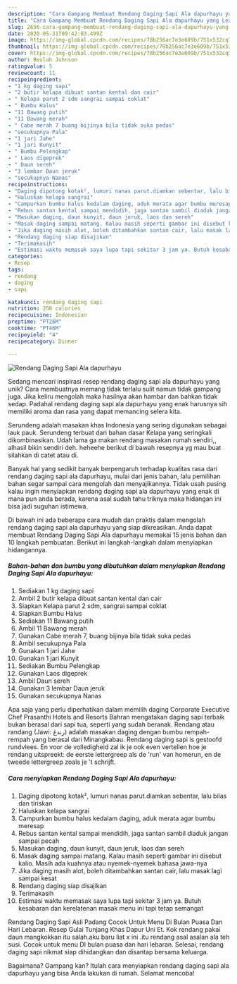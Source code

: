 ```yaml
---
description: "Cara Gampang Membuat Rendang Daging Sapi Ala dapurhayu yang Lezat"
title: "Cara Gampang Membuat Rendang Daging Sapi Ala dapurhayu yang Lezat"
slug: 2656-cara-gampang-membuat-rendang-daging-sapi-ala-dapurhayu-yang-lezat
date: 2020-05-31T09:42:03.499Z
image: https://img-global.cpcdn.com/recipes/78b256ac7e3e609b/751x532cq70/rendang-daging-sapi-ala-dapurhayu-foto-resep-utama.jpg
thumbnail: https://img-global.cpcdn.com/recipes/78b256ac7e3e609b/751x532cq70/rendang-daging-sapi-ala-dapurhayu-foto-resep-utama.jpg
cover: https://img-global.cpcdn.com/recipes/78b256ac7e3e609b/751x532cq70/rendang-daging-sapi-ala-dapurhayu-foto-resep-utama.jpg
author: Beulah Johnson
ratingvalue: 5
reviewcount: 11
recipeingredient:
- "1 kg daging sapi"
- "2 butir kelapa dibuat santan kental dan cair"
- " Kelapa parut 2 sdm sangrai sampai coklat"
- " Bumbu Halus"
- "11 Bawang putih"
- "11 Bawang merah"
- " Cabe merah 7 buang bijinya bila tidak suka pedas"
- "secukupnya Pala"
- "1 jari Jahe"
- "1 jari Kunyit"
- " Bumbu Pelengkap"
- " Laos digeprek"
- " Daun sereh"
- "3 lembar Daun jeruk"
- "secukupnya Nanas"
recipeinstructions:
- "Daging dipotong kotak², lumuri nanas parut.diamkan sebentar, lalu bilas dan tiriskan"
- "Haluskan kelapa sangrai"
- "Campurkan bumbu halus kedalam daging, aduk merata agar bumbu meresap"
- "Rebus santan kental sampai mendidih, jaga santan sambil diaduk jangan sampai pecah"
- "Masukan daging, daun kunyit, daun jeruk, laos dan sereh"
- "Masak daging sampai matang. Kalau masih seperti gambar ini disebut kalio. Masih ada kuahnya atau nyemek-nyemek bahasa jawa-nya"
- "Jika daging masih alot, boleh ditambahkan santan cair, lalu masak lagi sampai kesat"
- "Rendang daging siap disajikan"
- "Terimakasih"
- "Estimasi waktu memasak saya lupa tapi sekitar 3 jam ya. Butuh kesabaran dan kerelatenan masak menu ini tapi tetap semangat"
categories:
- Resep
tags:
- rendang
- daging
- sapi

katakunci: rendang daging sapi 
nutrition: 258 calories
recipecuisine: Indonesian
preptime: "PT26M"
cooktime: "PT46M"
recipeyield: "4"
recipecategory: Dinner

---
```



![Rendang Daging Sapi Ala dapurhayu](https://img-global.cpcdn.com/recipes/78b256ac7e3e609b/751x532cq70/rendang-daging-sapi-ala-dapurhayu-foto-resep-utama.jpg)

Sedang mencari inspirasi resep rendang daging sapi ala dapurhayu yang unik? Cara membuatnya memang tidak terlalu sulit namun tidak gampang juga. Jika keliru mengolah maka hasilnya akan hambar dan bahkan tidak sedap. Padahal rendang daging sapi ala dapurhayu yang enak harusnya sih memiliki aroma dan rasa yang dapat memancing selera kita.

Serundeng adalah masakan khas Indonesia yang sering digunakan sebagai lauk pauk. Serundeng terbuat dari bahan dasar Kelapa yang seringkali dikombinasikan. Udah lama ga makan rendang masakan rumah sendiri,, alhasil bikin sendiri deh. heheehe berikut di bawah resepnya yg mau buat silahkan di catet atau di.

Banyak hal yang sedikit banyak berpengaruh terhadap kualitas rasa dari rendang daging sapi ala dapurhayu, mulai dari jenis bahan, lalu pemilihan bahan segar sampai cara mengolah dan menyajikannya. Tidak usah pusing kalau ingin menyiapkan rendang daging sapi ala dapurhayu yang enak di mana pun anda berada, karena asal sudah tahu triknya maka hidangan ini bisa jadi suguhan istimewa.


Di bawah ini ada beberapa cara mudah dan praktis dalam mengolah rendang daging sapi ala dapurhayu yang siap dikreasikan. Anda dapat membuat Rendang Daging Sapi Ala dapurhayu memakai 15 jenis bahan dan 10 langkah pembuatan. Berikut ini langkah-langkah dalam menyiapkan hidangannya.

<!--inarticleads1-->

##### Bahan-bahan dan bumbu yang dibutuhkan dalam menyiapkan Rendang Daging Sapi Ala dapurhayu:

1. Sediakan 1 kg daging sapi
1. Ambil 2 butir kelapa dibuat santan kental dan cair
1. Siapkan  Kelapa parut 2 sdm, sangrai sampai coklat
1. Siapkan  Bumbu Halus
1. Sediakan 11 Bawang putih
1. Ambil 11 Bawang merah
1. Gunakan  Cabe merah 7, buang bijinya bila tidak suka pedas
1. Ambil secukupnya Pala
1. Gunakan 1 jari Jahe
1. Gunakan 1 jari Kunyit
1. Sediakan  Bumbu Pelengkap
1. Gunakan  Laos digeprek
1. Ambil  Daun sereh
1. Gunakan 3 lembar Daun jeruk
1. Gunakan secukupnya Nanas


Apa saja yang perlu diperhatikan dalam memilih daging Corporate Executive Chef Prasanthi Hotels and Resorts Bahran mengatakan daging sapi terbaik bukan berasal dari sapi tua, seperti yang sudah beranak. Rendang atau randang (Jawi: رندڠ) adalah masakan daging dengan bumbu rempah-rempah yang berasal dari Minangkabau. Rendang daging sapi is gestoofd rundvlees. En voor de volledigheid zal ik je ook even vertellen hoe je rendang uitspreekt: de eerste lettergreep als de &#39;run&#39; van homerun, en de tweede lettergreep zoals je &#39;t schrijft. 

<!--inarticleads2-->

##### Cara menyiapkan Rendang Daging Sapi Ala dapurhayu:

1. Daging dipotong kotak², lumuri nanas parut.diamkan sebentar, lalu bilas dan tiriskan
1. Haluskan kelapa sangrai
1. Campurkan bumbu halus kedalam daging, aduk merata agar bumbu meresap
1. Rebus santan kental sampai mendidih, jaga santan sambil diaduk jangan sampai pecah
1. Masukan daging, daun kunyit, daun jeruk, laos dan sereh
1. Masak daging sampai matang. Kalau masih seperti gambar ini disebut kalio. Masih ada kuahnya atau nyemek-nyemek bahasa jawa-nya
1. Jika daging masih alot, boleh ditambahkan santan cair, lalu masak lagi sampai kesat
1. Rendang daging siap disajikan
1. Terimakasih
1. Estimasi waktu memasak saya lupa tapi sekitar 3 jam ya. Butuh kesabaran dan kerelatenan masak menu ini tapi tetap semangat


Rendang Daging Sapi Asli Padang Cocok Untuk Menu Di Bulan Puasa Dan Hari Lebaran. Resep Gulai Tunjang Khas Dapur Uni Et. Kok rendang pakai daun mangkokkan itu salah.aku baru liat x ini .itu rendang asal asalan ala teh susi. Cocok untuk menu DI bulan puasa dan hari lebaran. Selesai, rendang daging sapi nikmat siap dihidangkan dan disantap bersama keluarga. 

Bagaimana? Gampang kan? Itulah cara menyiapkan rendang daging sapi ala dapurhayu yang bisa Anda lakukan di rumah. Selamat mencoba!
